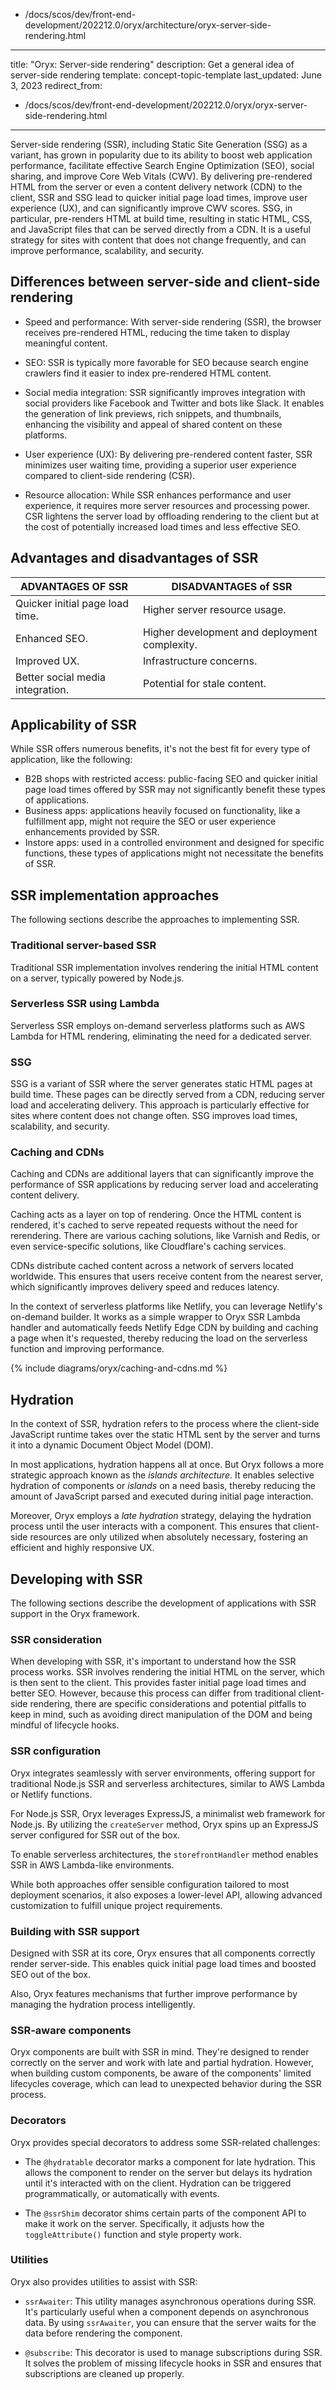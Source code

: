   - /docs/scos/dev/front-end-development/202212.0/oryx/architecture/oryx-server-side-rendering.html
---
title: "Oryx: Server-side rendering"
description: Get a general idea of server-side rendering
template: concept-topic-template
last_updated: June 3, 2023
redirect_from:
  - /docs/scos/dev/front-end-development/202212.0/oryx/oryx-server-side-rendering.html
---

Server-side rendering (SSR), including Static Site Generation (SSG) as a variant, has grown in popularity due to its ability to boost web application performance, facilitate effective Search Engine Optimization (SEO), social sharing, and improve Core Web Vitals (CWV). By delivering pre-rendered HTML from the server or even a  content delivery network (CDN) to the client, SSR and SSG lead to quicker initial page load times, improve user experience (UX), and can significantly improve CWV scores. SSG, in particular, pre-renders HTML at build time, resulting in static HTML, CSS, and JavaScript files that can be served directly from a CDN. It is a useful strategy for sites with content that does not change frequently, and can improve performance, scalability, and security.

## Differences between server-side and client-side rendering

* Speed and performance: With server-side rendering (SSR), the browser receives pre-rendered HTML, reducing the time taken to display meaningful content.

* SEO: SSR is typically more favorable for SEO because search engine crawlers find it easier to index pre-rendered HTML content.

* Social media integration: SSR significantly improves integration with social providers like Facebook and Twitter and bots like Slack. It enables the generation of link previews, rich snippets, and thumbnails, enhancing the visibility and appeal of shared content on these platforms.

* User experience (UX): By delivering pre-rendered content faster, SSR minimizes user waiting time, providing a superior user experience compared to client-side rendering (CSR).

* Resource allocation: While SSR enhances performance and user experience, it requires more server resources and processing power. CSR lightens the server load by offloading rendering to the client but at the cost of potentially increased load times and less effective SEO.


## Advantages and disadvantages of SSR

| ADVANTAGES OF SSR                        | DISADVANTAGES of SSR    |
|-------------------------------------------------------------------|---------------------|
| Quicker initial page load time.                                  | Higher server resource usage. |
| Enhanced SEO.                                                     | Higher development and deployment complexity. |
| Improved UX.                                                      | Infrastructure concerns. |
| Better social media integration.                                  | Potential for stale content. |

## Applicability of SSR

While SSR offers numerous benefits, it's not the best fit for every type of application, like the following:

- B2B shops with restricted access: public-facing SEO and quicker initial page load times offered by SSR may not significantly benefit these types of applications.
- Business apps: applications heavily focused on functionality, like a fulfillment app, might not require the SEO or user experience enhancements provided by SSR.
- Instore apps: used in a controlled environment and designed for specific functions, these types of applications might not necessitate the benefits of SSR.


## SSR implementation approaches

The following sections describe the approaches to implementing SSR.

### Traditional server-based SSR

Traditional SSR implementation involves rendering the initial HTML content on a server, typically powered by Node.js.

### Serverless SSR using Lambda

Serverless SSR employs on-demand serverless platforms such as AWS Lambda for HTML rendering, eliminating the need for a dedicated server.

### SSG

SSG is a variant of SSR where the server generates static HTML pages at build time. These pages can be directly served from a CDN, reducing server load and accelerating delivery. This approach is particularly effective for sites where content does not change often. SSG improves load times, scalability, and security.

### Caching and CDNs

Caching and CDNs are additional layers that can significantly improve the performance of SSR applications by reducing server load and accelerating content delivery.

Caching acts as a layer on top of rendering. Once the HTML content is rendered, it's cached to serve repeated requests without the need for rerendering. There are various caching solutions, like Varnish and Redis, or even service-specific solutions, like Cloudflare's caching services.

CDNs distribute cached content across a network of servers located worldwide. This ensures that users receive content from the nearest server, which significantly improves delivery speed and reduces latency.

In the context of serverless platforms like Netlify, you can leverage Netlify's on-demand builder. It works as a simple wrapper to Oryx SSR Lambda handler and automatically feeds Netlify Edge CDN by building and caching a page when it's requested, thereby reducing the load on the serverless function and improving performance.

{% include diagrams/oryx/caching-and-cdns.md %}


## Hydration

In the context of SSR, hydration refers to the process where the client-side JavaScript runtime takes over the static HTML sent by the server and turns it into a dynamic Document Object Model (DOM).

In most applications, hydration happens all at once. But Oryx follows a more strategic approach known as the *islands architecture*. It enables selective hydration of components or *islands* on a need basis, thereby reducing the amount of JavaScript parsed and executed during initial page interaction.

Moreover, Oryx employs a *late hydration* strategy, delaying the hydration process until the user interacts with a component. This ensures that client-side resources are only utilized when absolutely necessary, fostering an efficient and highly responsive UX.


## Developing with SSR

The following sections describe the development of applications with SSR support in the Oryx framework.

### SSR consideration

When developing with SSR, it's important to understand how the SSR process works. SSR involves rendering the initial HTML on the server, which is then sent to the client. This provides faster initial page load times and better SEO. However, because this process can differ from traditional client-side rendering, there are specific considerations and potential pitfalls to keep in mind, such as avoiding direct manipulation of the DOM and being mindful of lifecycle hooks.

### SSR configuration

Oryx integrates seamlessly with server environments, offering support for traditional Node.js SSR and serverless architectures, similar to AWS Lambda or Netlify functions.

For Node.js SSR, Oryx leverages ExpressJS, a minimalist web framework for Node.js. By utilizing the `createServer` method, Oryx spins up an ExpressJS server configured for SSR out of the box.

To enable serverless architectures, the `storefrontHandler` method enables SSR in AWS Lambda-like environments.

While both approaches offer sensible configuration tailored to most deployment scenarios, it also exposes a lower-level API, allowing advanced customization to fulfill unique project requirements.

### Building with SSR support

Designed with SSR at its core, Oryx ensures that all components correctly render server-side. This enables quick initial page load times and boosted SEO out of the box.

Also, Oryx features mechanisms that further improve performance by managing the hydration process intelligently.


### SSR-aware components

Oryx components are built with SSR in mind. They're designed to render correctly on the server and work with late and partial hydration. However, when building custom components, be aware of the components' limited lifecycles coverage, which can lead to unexpected behavior during the SSR process.

### Decorators

Oryx provides special decorators to address some SSR-related challenges:

- The `@hydratable` decorator marks a component for late hydration. This allows the component to render on the server but delays its hydration until it's interacted with on the client. Hydration can be triggered programmatically, or automatically with events.   

- The `@ssrShim` decorator shims certain parts of the component API to make it work on the server. Specifically, it adjusts how the `toggleAttribute()` function and style property work.

### Utilities

Oryx also provides utilities to assist with SSR:

- `ssrAwaiter`: This utility manages asynchronous operations during SSR. It's particularly useful when a component depends on asynchronous data. By using `ssrAwaiter`, you can ensure that the server waits for the data before rendering the component.

- `@subscribe`: This decorator is used to manage subscriptions during SSR. It solves the problem of missing lifecycle hooks in SSR and ensures that subscriptions are cleaned up properly.
